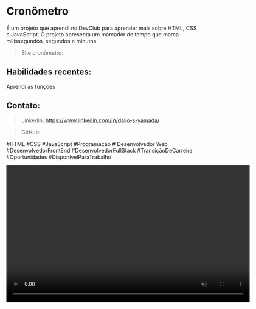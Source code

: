 <h1>Cronômetro</h1>
É um projeto que aprendi no DevClub  para aprender mais sobre HTML, CSS e JavaScript. O projeto apresenta um marcador de tempo que marca milissegundos, segundos e minutos

>Site cronômetro: 

<h2>Habilidades recentes:</h2>

Aprendi as funções 

<h2>Contato:</h2>

> Linkedin: https://www.linkedin.com/in/dalio-s-yamada/

> GitHub: 


#HTML #CSS #JavaScript #Programação # Desenvolvedor Web #DesenvolvedorFrontEnd #DesenvolvedorFullStack #TransiçãoDeCarreira #Oportunidades #DisponívelParaTrabalho

<video src="./assets/cronometro.mp4" width="640" height="360" loop autoplay muted>
 


